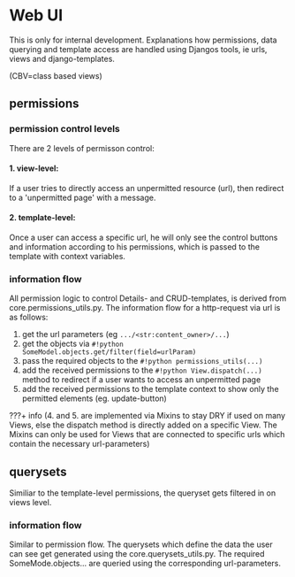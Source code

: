 # Web UI

This is only for internal development. Explanations how permissions, data querying and template access are handled using Djangos tools, ie urls, views and django-templates.

(CBV=class based views)

## permissions

### permission control levels
There are 2 levels of permisson control:
#### 1. view-level:
If a user tries to directly access an unpermitted resource (url), then redirect to a 'unpermitted page' with a message.
#### 2. template-level:
Once a user can access a specific url, he will only see the control buttons and information according to his permissions, which is passed to the template with context variables.

### information flow
All permission logic to control Details- and CRUD-templates, is derived from core.permissions_utils.py. The information flow for a http-request via url is as follows:

1. get the url parameters (eg `.../<str:content_owner>/...`)
2. get the objects via `#!python SomeModel.objects.get/filter(field=urlParam)`
3. pass the required objects to the `#!python permissions_utils(...)`
4. add the received permissions to the `#!python View.dispatch(...)` method to redirect if a user wants to access an unpermitted page
5. add the received permissions to the template context to show only the permitted elements (eg. update-button)


???+ info 
    (4. and 5. are implemented via Mixins to stay DRY if used on many Views, else the dispatch method is directly added on a specific View. The Mixins can only be used for Views that are connected to specific urls which contain the necessary url-parameters)

## querysets

Similiar to the template-level permissions, the queryset gets filtered in on views level.

### information flow
Similar to permission flow. The querysets which define the data the user can see get generated using the core.querysets_utils.py. The required SomeMode.objects... are queried using the corresponding url-parameters.
